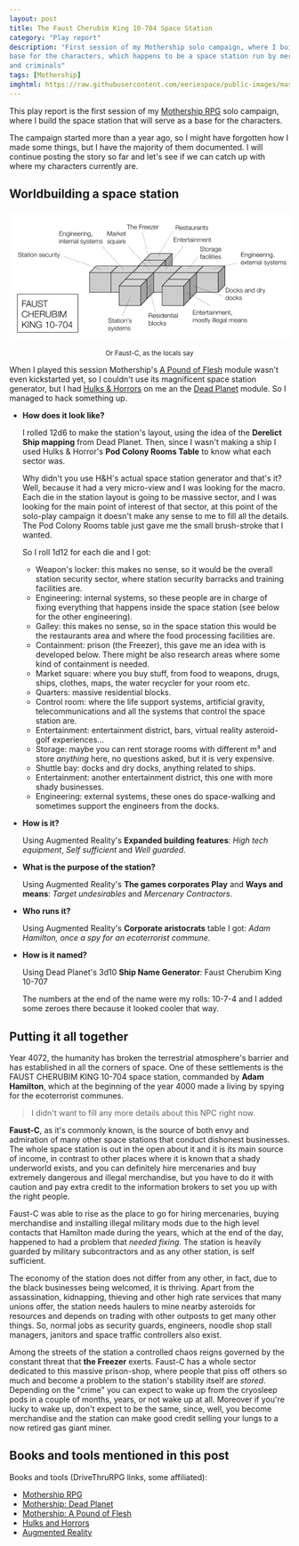 ```yaml
---
layout: post
title: The Faust Cherubim King 10-704 Space Station
category: "Play report"
description: "First session of my Mothership solo campaign, where I build the
base for the characters, which happens to be a space station run by mercenaries
and criminals"
tags: [Mothership]
imghtml: https://raw.githubusercontent.com/eeriespace/public-images/master/20200229-play-report-faust-cherubim-king-10-704/Faust-C.png
---
```


This play report is the first session of my
[Mothership RPG](http://www.tuesdayknightgames.com/mothership) solo campaign,
where I build the space station that will serve as a base for the characters.

The campaign started more than a year ago, so I might have forgotten how I made
some things, but I have the majority of them documented. 
I will continue posting the story so far and let's see if we can catch up with
where my characters currently are.

## Worldbuilding a space station

![](https://raw.githubusercontent.com/eeriespace/public-images/master/20200229-play-report-faust-cherubim-king-10-704/Faust-C.png)
<p align="center"><small>Or Faust-C, as the locals say</small></p>

When I played this session Mothership's [A Pound of
Flesh](http://www.tuesdayknightgames.com/a-pound-of-flesh) module wasn't even
kickstarted yet, so I couldn't use its magnificent space station generator, but
I had [Hulks &
Horrors](http://www.bedroomwallpress.com/p/hulks-and-horrors.html) on me an the
[Dead Planet](http://www.tuesdayknightgames.com/dead-planet) module. So I
managed to hack something up.

* **How does it look like?**

    I rolled 12d6 to make the station's layout, using the idea of the **Derelict
    Ship mapping** from Dead Planet. Then, since I wasn't making a ship I used
    Hulks & Horror's **Pod Colony Rooms Table** to know what each sector was.

    Why didn't you use H&H's actual space station generator and that's it?
    Well, because it had a very micro-view and I was looking for the
    macro. Each die in the station layout is going to be massive sector, and I
    was looking for the main point of interest of that sector, at this point of
    the solo-play campaign it doesn't make any sense to me to fill all the
    details. The Pod Colony Rooms table just gave me the small brush-stroke
    that I wanted.

    So I roll 1d12 for each die and I got:
    
    * Weapon's locker: this makes no sense, so it would be the overall station
      security sector, where station security barracks and training facilities
      are.
    * Engineering: internal systems, so these people are in charge of fixing
      everything that happens inside the space station (see below for the
    other engineering).
    * Galley: this makes no sense, so in the space station this would be the
      restaurants area and where the food processing facilities are.
    * Containment: prison (the Freezer), this gave me an idea with is developed
      below. There might be also research areas where some kind of containment
      is needed.
    * Market square: where you buy stuff, from food to weapons, drugs, ships,
      clothes, maps, the water recycler for your room etc.
    * Quarters: massive residential blocks.
    * Control room: where the life support systems, artificial gravity,
      telecommunications and all the systems that control the space station
      are.
    * Entertainment: entertainment district, bars, virtual reality
      asteroid-golf experiences...
    * Storage: maybe you can rent storage rooms with different m³ and store
      *anything* here, no questions asked, but it is very expensive.
    * Shuttle bay: docks and dry docks, anything related to ships.
    * Entertainment: another entertainment district, this one with more shady
      businesses.
    * Engineering: external systems, these ones do space-walking and
      sometimes support the engineers from the docks.

* **How is it?**

    Using Augmented Reality's **Expanded building features**: *High tech
    equipment*, *Self sufficient* and *Well guarded*.

* **What is the purpose of the station?**
    
    Using Augmented Reality's **The games corporates Play** and **Ways and
    means**: *Target undesirables* and *Mercenary Contractors*.
  
*  **Who runs it?**

    Using Augmented Reality's **Corporate aristocrats** table I got: *Adam
    Hamilton, once a spy for an ecoterrorist commune.*

* **How is it named?**

    Using Dead Planet's 3d10 **Ship Name Generator**: Faust Cherubim King
    10-707
    
    The numbers at the end of the name were my rolls: 10-7-4 and I added some
    zeroes there because it looked cooler that way.

## Putting it all together

Year 4072, the humanity has broken the terrestrial atmosphere's barrier and has
established in all the corners of space. One of these settlements is the
FAUST CHERUBIM KING 10-704 space station, commanded by **Adam Hamilton**,
which at the beginning of the year 4000 made a living by spying for the
ecoterrorist communes.
> I didn't want to fill any more details about this NPC right now.

**Faust-C**, as it's commonly known, is the source of both envy and admiration
of many other space stations that conduct dishonest businesses. The whole space
station is out in the open about it and it is its main source of income, in
contrast to other places where it is known that a shady underworld exists, and
you can definitely hire mercenaries and buy extremely dangerous and illegal
merchandise, but you have to do it with caution and pay extra credit to the
information brokers to set you up with the right people.

Faust-C was able to rise as the place to go for hiring mercenaries, buying
merchandise and installing illegal military mods due to the high level contacts
that Hamilton made during the years, which at the end of the day, happened to
had a problem that *needed fixing*. The station is heavily guarded by military
subcontractors and as any other station, is self sufficient.

The economy of the station does not differ from any other, in fact, due to the
black businesses being welcomed, it is thriving. Apart from the assassination,
kidnapping, thieving and other high rate services that many unions offer, the
station needs haulers to mine nearby asteroids for resources and depends on
trading with other outposts to get many other things. So, normal jobs as
security guards, engineers, noodle shop stall managers, janitors and space
traffic controllers also exist.

Among the streets of the station a controlled chaos reigns governed by the
constant threat that **the Freezer** exerts. Faust-C has a whole sector
dedicated to this massive prison-shop, where people that piss off others so
much and become a problem to the station's stability itself are
*stored*. Depending on the "crime" you can expect to wake up from the
cryosleep pods in a couple of months, years, or not wake up at all. Moreover if
you're lucky to wake up, don't expect to be the same, since, well, you become
merchandise and the station can make good credit selling your lungs to a now
retired gas giant miner.

## Books and tools mentioned in this post

Books and tools (DriveThruRPG links, some affiliated):

* [Mothership RPG](https://www.drivethrurpg.com/product/245017/Mothership-Players-Survival-Guide)
* [Mothership: Dead
  Planet](https://www.drivethrurpg.com/product/249108/Mothership-Dead-Planet?affiliate_id=1914894)
* [Mothership: A Pound of Flesh](https://www.drivethrurpg.com/product/288945/Mothership-A-Pound-of-Flesh?affiliate_id=1914894)
* [Hulks and
  Horrors](https://www.drivethrurpg.com/product/111781/Hulks-and-Horrors--Basic-Black-Edition)
* [Augmented
  Reality](https://www.drivethrurpg.com/product/202175/Augmented-Reality-The-Holistic-City-Kit-For-Cyberpunk-Games)
